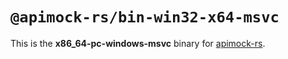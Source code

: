# `@apimock-rs/bin-win32-x64-msvc`

This is the **x86_64-pc-windows-msvc** binary for [apimock-rs](https://www.npmjs.com/package/apimock-rs).
